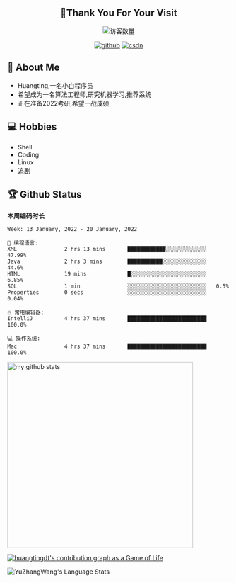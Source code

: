 <h2 align="center">👋Thank You For Your Visit</h2>
<div align="center">
<img src="https://profile-counter.glitch.me/Huangtingdt/count.svg" alt="访客数量">
</div>
  <p align="center">
    <a href="https://github.com/Huangtingdt/Huangtingdt"><img src="https://img.shields.io/badge/GitHub-ff79c6" alt="github"></a>
    <a href="https://blog.csdn.net/qq_43531216"><img src="https://img.shields.io/badge/CSDN-cf000e" alt="csdn"></a>
  </p>

## 🤵 About Me

  - Huangting,一名小白程序员
  - 希望成为一名算法工程师,研究机器学习,推荐系统
  - 正在准备2022考研,希望一战成硕

## 💻 Hobbies

  - Shell
  - Coding
  - Linux
  - 追剧

## 🏆 Github Status



  **本周编码时长**

  <!--START_SECTION:waka-->
```text
Week: 13 January, 2022 - 20 January, 2022

💬 编程语言: 
XML               2 hrs 13 mins       ████████████░░░░░░░░░░░░░   47.99% 
Java              2 hrs 3 mins        ███████████░░░░░░░░░░░░░░   44.6% 
HTML              19 mins             █░░░░░░░░░░░░░░░░░░░░░░░░   6.85% 
SQL               1 min               ░░░░░░░░░░░░░░░░░░░░░░░░░   0.5% 
Properties        0 secs              ░░░░░░░░░░░░░░░░░░░░░░░░░   0.04%

🔥 常用编辑器: 
IntelliJ          4 hrs 37 mins       █████████████████████████   100.0%

💻 操作系统: 
Mac               4 hrs 37 mins       █████████████████████████   100.0%

```


<!--END_SECTION:waka-->

<p align="left">
<img src="https://github-readme-stats.vercel.app/api?username=huangtingdt&show_icons=true&theme=tokyonight" alt="my github stats" width="420"/>
</P>

  [![huangtingdt's contribution graph as a Game of Life](https://github4life.herokuapp.com/huangtingdt.gif)](https://github4life.herokuapp.com/huangtingdt)

![YuZhangWang's Language Stats](https://github-readme-stats.anuraghazra1.vercel.app/api/top-langs/?username=huangtingdt&show_icons=true)

